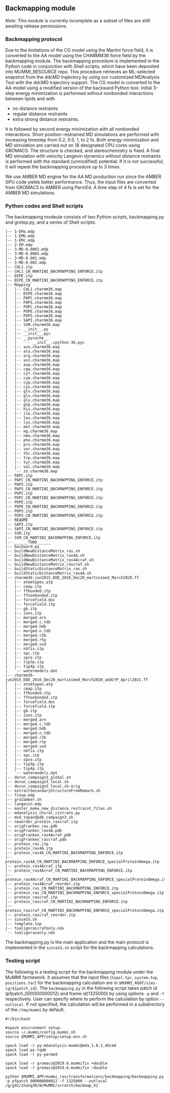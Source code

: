 ## Backmapping module

*Note*: This module is currently incomplete as a subset of files are stilll awaiting release permissions.

### Backmapping protocol

Due to the limitations of the CG model using the Martini force field, 
it is converted to the AA model using the CHARMM36 force field 
by the backmapping module. The backmapping procedure is implemented 
in the Python code in conjunction with Shell scripts, which have
been deposited into MUMMI_RESOURCE repo. This procedure retrieves 
an ML-selected  snapshot from the ddcMD trajectory by using 
our customized MDAnalysis Tool with the ddcMD trajectory support. 
The CG model is converted to the AA model using a modified version 
of the backward Python tool. Initial 3-step energy minimization is 
performed without nonbonded interactions between lipids and with 

* no distance restraints
* regular distance restraints
* extra strong distance restraints. 

It is followed by second energy minimization with all nonbonded 
interactions. Short position-restrained MD simulations are performed 
with increasing timestep from 0.2, 0.5, 1, to 2 fs. 
Both energy minimization and MD simulation are carried out 
on 18 designated CPU cores using GROMACS. The structure is checked, 
and stereochemistry is fixed. A final MD simulation with 
velocity Langevin dynamics without distance restraints 
is performed with the standard (unmodified) potential. 
If it is not successful, it will repeat the backmapping procedure 
up to 3 times. 

We use AMBER MD engine for the AA MD production run 
since the AMBER GPU code yields better performance. 
Thus, the input files are converted from GROMACS to AMBER 
using ParmEd. A time step of 4 fs is set for the AMBER MD simulations. 

### Python codes and Shell scripts

The backmapping modeule consists of two Python scirpts, 
backmapping.py and grotop.py, and a series of Shell scripts:

```buildoutcfg
|-- 1-EMa.mdp
|-- 1-EMb.mdp
|-- 1-EMc.mdp
|-- 2-EM.mdp
|-- 3-MD-0.0002.mdp
|-- 3-MD-0.0005.mdp
|-- 3-MD-0.001.mdp
|-- 3-MD-0.002.mdp
|-- CHL1.itp
|-- CHL1_CN_MARTINI_BACKMAPPING_ENFORCE.itp
|-- DIPE.itp
|-- DIPE_CN_MARTINI_BACKMAPPING_ENFORCE.itp
|-- Mapping
|   |-- CHL1.charmm36.map
|   |-- DIPE.charmm36.map
|   |-- PAPC.charmm36.map
|   |-- PAPS.charmm36.map
|   |-- POPC.charmm36.map
|   |-- POPE.charmm36.map
|   |-- POPS.charmm36.map
|   |-- SAPI.charmm36.map
|   |-- SSM.charmm36.map
|   |-- __init__.py
|   |-- __init__.pyc
|   |-- __pycache__
|   |   `-- __init__.cpython-36.pyc
|   |-- ace.charmm36.map
|   |-- ala.charmm36.map
|   |-- arg.charmm36.map
|   |-- asn.charmm36.map
|   |-- asp.charmm36.map
|   |-- cgw.charmm36.map
|   |-- cyf.charmm36.map
|   |-- cym.charmm36.map
|   |-- cyp.charmm36.map
|   |-- cys.charmm36.map
|   |-- gln.charmm36.map
|   |-- glu.charmm36.map
|   |-- gly.charmm36.map
|   |-- gtp.charmm36.map
|   |-- his.charmm36.map
|   |-- ile.charmm36.map
|   |-- leu.charmm36.map
|   |-- lys.charmm36.map
|   |-- met.charmm36.map
|   |-- mg.charmm36.map
|   |-- nma.charmm36.map
|   |-- phe.charmm36.map
|   |-- pro.charmm36.map
|   |-- ser.charmm36.map
|   |-- thr.charmm36.map
|   |-- trp.charmm36.map
|   |-- tyr.charmm36.map
|   |-- val.charmm36.map
|   `-- zn.charmm36.map
|-- PAPC.itp
|-- PAPC_CN_MARTINI_BACKMAPPING_ENFORCE.itp
|-- PAPS.itp
|-- PAPS_CN_MARTINI_BACKMAPPING_ENFORCE.itp
|-- POPC.itp
|-- POPC_CN_MARTINI_BACKMAPPING_ENFORCE.itp
|-- POPE.itp
|-- POPE_CN_MARTINI_BACKMAPPING_ENFORCE.itp
|-- POPS.itp
|-- POPS_CN_MARTINI_BACKMAPPING_ENFORCE.itp
|-- README
|-- SAPI.itp
|-- SAPI_CN_MARTINI_BACKMAPPING_ENFORCE.itp
|-- SSM.itp
|-- SSM_CN_MARTINI_BACKMAPPING_ENFORCE.itp
|-- ______TODO______
|-- backward.py
|-- buildNewDistanceMatrix_ras.sh
|-- buildNewDistanceMatrix_ras4A.sh
|-- buildNewDistanceMatrix_ras4Acraf.sh
|-- buildNewDistanceMatrix_rascraf.sh
|-- buildStaticDistanceMatrix_ras.sh
|-- buildStaticDistanceMatrix_ras4A.sh
|-- charmm36-jun2015_DOE_2016_Dec20_martinimod_March2020.ff
|   |-- atomtypes.atp
|   |-- cmap.itp
|   |-- ffbonded.itp
|   |-- ffnonbonded.itp
|   |-- forcefield.doc
|   |-- forcefield.itp
|   |-- gb.itp
|   |-- ions.itp
|   |-- merged.arn
|   |-- merged.c.tdb
|   |-- merged.hdb
|   |-- merged.n.tdb
|   |-- merged.r2b
|   |-- merged.rtp
|   |-- merged.vsd
|   |-- nbfix.itp
|   |-- spc.itp
|   |-- spce.itp
|   |-- tip3p.itp
|   |-- tip4p.itp
|   `-- watermodels.dat
|-- charmm36-jun2015_DOE_2016_Dec20_martinimod_March2020_addCYP_April2021.ff
|   |-- atomtypes.atp
|   |-- cmap.itp
|   |-- ffbonded.itp
|   |-- ffnonbonded.itp
|   |-- forcefield.doc
|   |-- forcefield.itp
|   |-- gb.itp
|   |-- ions.itp
|   |-- merged.arn
|   |-- merged.c.tdb
|   |-- merged.hdb
|   |-- merged.n.tdb
|   |-- merged.r2b
|   |-- merged.rtp
|   |-- merged.vsd
|   |-- nbfix.itp
|   |-- spc.itp
|   |-- spce.itp
|   |-- tip3p.itp
|   |-- tip4p.itp
|   `-- watermodels.dat
|-- dorun_campaign3_global.sh
|-- dorun_campaign3_local.sh
|-- dorun_campaign3_local.sh-orig
|-- extractSecondaryStructureFromRemark.sh
|-- fixup.mdp
|-- gro2amber.sh
|-- langevin.mdp
|-- master_make_new_distance_restraint_files.sh
|-- mdanalysis_chiral_cistrans.py
|-- mod_topandpdb_campaign3.sh
|-- neworder_protein_rascraf.itp
|-- origFranken_ras.pdb
|-- origFranken_ras4A.pdb
|-- origFranken_ras4Acraf.pdb
|-- origFranken_rascraf.pdb
|-- protein_ras.itp
|-- protein_ras4A.itp
|-- protein_ras4A_CN_MARTINI_BACKMAPPING_ENFORCE.itp
|-- protein_ras4A_CN_MARTINI_BACKMAPPING_ENFORCE_specialProteinOmega.itp
|-- protein_ras4Acraf.itp
|-- protein_ras4Acraf_CN_MARTINI_BACKMAPPING_ENFORCE.itp
|-- protein_ras4Acraf_CN_MARTINI_BACKMAPPING_ENFORCE_specialProteinOmega.itp
|-- protein_ras4Acraf_reorder.itp
|-- protein_ras_CN_MARTINI_BACKMAPPING_ENFORCE.itp
|-- protein_ras_CN_MARTINI_BACKMAPPING_ENFORCE_specialProteinOmega.itp
|-- protein_rascraf.itp
|-- protein_rascraf_CN_MARTINI_BACKMAPPING_ENFORCE.itp
|-- protein_rascraf_CN_MARTINI_BACKMAPPING_ENFORCE_specialProteinOmega.itp
|-- protein_rascraf_reorder.itp
|-- sinceCG.sh
|-- template.top
|-- toalignrascrafonly.ndx
`-- toalignrasonly.ndx
```

The backmapping.py is the main application and the main protocol is
implemented in the `sinceCG.sh` script for the backmapping calculations.

### Testing script

The following is a testing script for the backmapping module under 
the MuMMI farmework. It assumes that the input files (`topol.tpr`, 
`system.top`, `positions.tar`) for the backmapping calculation are in 
`$MUMMI_ROOT/sims-cg/${patch_id}`. The `backmapping.py` in the following
script takes patch id (pfpatch_000000000012) and frame id(1325000) 
by using options `-p` and `-f` respectively. User can specify 
where to perform the calculation by option `--outlocal`. If not
specified, the calculation will be performed in a subdirectory of
the `/tmp/mummi` by default.

```buildoutcfg
#!/bin/bash

#spack environment setup.
source ~/.mummi/config.mummi.sh
source $MUMMI_APP/setup/setup.env.sh

spack load -r py-mdanalysis-mummi@mda_1.0.1_ddcmd
spack load py-tqdm
spack load -r py-parmed

spack load -r gromacs@2019.6.mummifix +double
spack load -r gromacs@2019.6.mummifix ~double

python $MUMMI_APP/mummi_ras/transformations/backmapping/backmapping.py -p pfpatch_000000000012 -f 1325000 --outlocal /g/g92/zhang30/W/MuMMI/scratch/backmap_h2
```